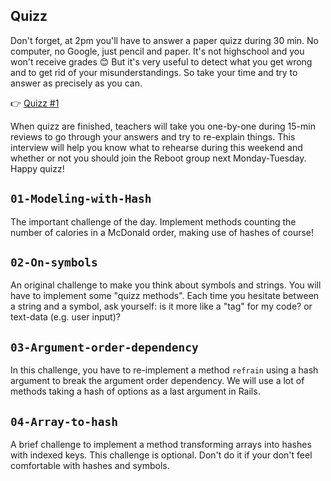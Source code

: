 ## Quizz

Don't forget, at 2pm you'll have to answer a paper quizz during 30 min. No computer, no Google, just pencil and paper. It's not highschool and you won't receive grades 😊 But it's very useful to detect what you get wrong and to get rid of your misunderstandings. So take your time and try to answer as precisely as you can.

👉 [Quizz #1](https://github.com/lewagon/quizzes/raw/master/pdf/quizz-1.en.pdf)

When quizz are finished, teachers will take you one-by-one during 15-min reviews to go through your answers and try to re-explain things. This interview will help you know what to rehearse during this weekend and whether or not you should join the Reboot group next Monday-Tuesday. Happy quizz!

## `01-Modeling-with-Hash`

The important challenge of the day. Implement methods counting the number of calories in a McDonald order, making use of hashes of course!

## `02-On-symbols`

An original challenge to make you think about symbols and strings. You will have to implement some "quizz methods". Each time you hesitate between a string and a symbol, ask yourself: is it more like a "tag" for my code? or text-data (e.g. user input)?

## `03-Argument-order-dependency`

In this challenge, you have to re-implement a method `refrain` using a hash argument to break the argument order dependency. We will use a lot of methods taking a hash of options as a last argument in Rails.

## `04-Array-to-hash`

A brief challenge to implement a method transforming arrays into hashes with indexed keys. This challenge is optional. Don't do it if your don't feel comfortable with hashes and symbols.
